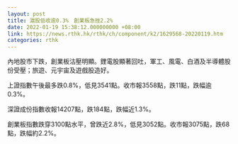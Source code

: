 ```yaml
---
layout: post
title: 滬股低收逾0.3%　創業板急挫2.2%
date: 2022-01-19 15:38:12.000000000 +08:00
link: https://news.rthk.hk/rthk/ch/component/k2/1629568-20220119.htm
categories: rthk
---
```


內地股市下跌，創業板沽壓明顯。鋰電股顯著回吐，軍工、風電、白酒及半導體股份受壓；旅遊、元宇宙及遊戲股造好。

上證指數午後最多跌0.8%，低見3541點。收市報3558點，跌11點，跌幅逾0.3%。

深證成份指數收報14207點，跌184點，跌幅近1.3%。

創業板指數跌穿3100點水平，曾跌近2.8%，低見3052點。收市報3075點，跌68點，跌幅約2.2%。
